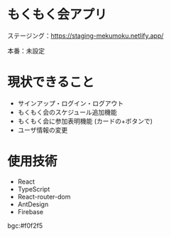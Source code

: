 # もくもく会アプリ

ステージング：https://staging-mekumoku.netlify.app/

本番：未設定

# 現状できること

- サインアップ・ログイン・ログアウト
- もくもく会のスケジュール追加機能
- もくもく会に参加表明機能 (カードの+ボタンで)
- ユーザ情報の変更

# 使用技術

- React
- TypeScript
- React-router-dom
- AntDesign
- Firebase

bgc:#f0f2f5
